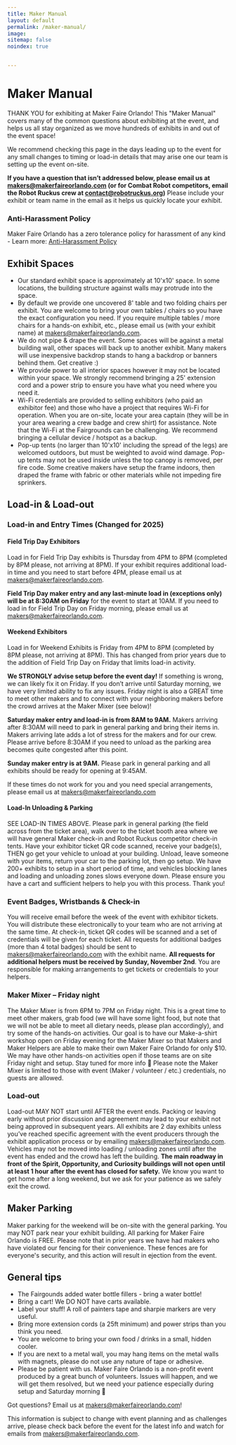 ```yaml
---
title: Maker Manual
layout: default
permalink: /maker-manual/
image:
sitemap: false
noindex: true


---
```


# Maker Manual

THANK YOU for exhibiting at Maker Faire Orlando! This "Maker Manual" covers many of the common questions about exhibiting at the event, and helps us all stay organized as we move hundreds of exhibits in and out of the event space!


We recommend checking this page in the days leading up to the event for any small changes to timing or load-in details that may arise one our team is setting up the event on-site.


**If you have a question that isn’t addressed below, please email us at <makers@makerfaireorlando.com> (or for Combat Robot competitors, email the Robot Ruckus crew at <contact@robotruckus.org>)** Please include your exhibit or team name in the email as it helps us quickly locate your exhibit.

### Anti-Harassment Policy
Maker Faire Orlando has a zero tolerance policy for harassment of any kind - Learn more: [Anti-Harassment Policy](/anti-harassment/)


## Exhibit Spaces
* Our standard exhibit space is approximately at 10'x10' space. In some locations, the building structure against walls may protrude into the space.
* By default we provide one uncovered 8' table and two folding chairs per exhibit. You are welcome to bring your own tables / chairs so you have the exact configuration you need. If you require multiple tables / more chairs for a hands-on exhibit, etc., please email us (with your exhibit name) at <makers@makerfaireorlando.com>.
* We do not pipe & drape the event. Some spaces will be against a metal building wall, other spaces will back up to another exhibit. Many makers will use inexpensive backdrop stands to hang a backdrop or banners behind them. Get creative :)
* We provide power to all interior spaces however it may not be located within your space. We strongly recommend bringing a 25' extension cord and a power strip to ensure you have what you need where you need it.
* Wi-Fi credentials are provided to selling exhibitors (who paid an exhibitor fee) and those who have a project that requires Wi-Fi for operation. When you are on-site, locate your area captain (they will be in your area wearing a crew badge and crew shirt) for assistance. Note that the Wi-Fi at the Fairgrounds can be challenging. We recommend bringing a cellular device / hotspot as a backup.
* Pop-up tents (no larger than 10'x10' including the spread of the legs) are welcomed outdoors, but must be weighted to avoid wind damage. Pop-up tents may not be used inside unless the top canopy is removed, per fire code. Some creative makers have setup the frame indoors, then draped the frame with fabric or other materials while not impeding fire sprinkers. 

## Load-in & Load-out 
### Load-in and Entry Times (Changed for 2025)

#### Field Trip Day Exhibitors
 Load in for Field Trip Day exhibits is Thursday from 4PM to 8PM (completed by 8PM please, not arriving at 8PM). If your exhibit requires additional load-in time and you need to start before 4PM, please email us at <makers@makerfaireorlando.com>. 

 **Field Trip Day maker entry and any last-minute load in (exceptions only) will be at 8:30AM on Friday** for the event to start at 10AM. If you need to load in for Field Trip Day on Friday morning, please email us at <makers@makerfaireorlando.com>.

#### Weekend Exhibitors
 Load in for Weekend Exhibits is Friday from 4PM to 8PM (completed by 8PM please, not arriving at 8PM). This has changed from prior years due to the addition of Field Trip Day on Friday that limits load-in activity. 

 **We STRONGLY advise setup before the event day!** If something is wrong, we can likely fix it on Friday. If you don’t arrive until Saturday morning, we have very limited ability to fix any issues. Friday night is also a GREAT time to meet other makers and to connect with your neighboring makers before the crowd arrives at the Maker Mixer (see below)!
 
 **Saturday maker entry and load-in is from 8AM to 9AM.** Makers arriving after 8:30AM will need to park in general parking and bring their items in. Makers arriving late adds a lot of stress for the makers and for our crew. Please arrive before 8:30AM if you need to unload as the parking area becomes quite congested after this point.

 **Sunday maker entry is at 9AM.** Please park in general parking and all exhibits should be ready for opening at 9:45AM.



If these times do not work for you and you need special arrangements, please email us at <makers@makerfaireorlando.com>

#### Load-In Unloading & Parking 
SEE LOAD-IN TIMES ABOVE. Please park in general parking (the field across from the ticket area), walk over to the ticket booth area where we will have general Maker check-in and Robot Ruckus competitor check-in tents. Have your exhibitor ticket QR code scanned, receive your badge(s), THEN go get your vehicle to unload at your building. Unload, leave someone with your items, return your car to the parking lot, then go setup. We have 200+ exhibits to setup in a short period of time, and vehicles blocking lanes and loading and unloading zones slows everyone down. Please ensure you have a cart and sufficient helpers to help you with this process. Thank you!

### Event Badges, Wristbands & Check-in
You will receive email before the week of the event with exhibitor tickets. You will distribute these electronically to your team who are not arriving at the same time. At check-in, ticket QR codes will be scanned and a set of credentials will be given for each ticket. All requests for additional badges (more than 4 total badges) should be sent to <makers@makerfaireorlando.com> with the exhibit name. **All requests for additional helpers must be received by Sunday, November 2nd**. You are responsible for making arrangements to get tickets or credentials to your helpers.

### Maker Mixer – Friday night
The Maker Mixer is from 6PM to 7PM on Friday night. This is a great time to meet other makers, grab food (we will have some light food, but note that we will not be able to meet all dietary needs, please plan accordingly), and try some of the hands-on activities. Our goal is to have our Make-a-shirt workshop open on Friday evening for the Maker Mixer so that Makers and Maker Helpers are able to make their own Maker Faire Orlando for only $10. We may have other hands-on activities open if those teams are on site Friday night and setup. Stay tuned for more info 🙂 Please note the Maker Mixer is limited to those with event (Maker / volunteer / etc.) credentials, no guests are allowed.

### Load-out
Load-out MAY NOT start until AFTER the event ends. Packing or leaving early without prior discussion and agreement may lead to your exhibit not being approved in subsequent years. All exhibits are 2 day exhibits unless you’ve reached specific agreement with the event producers through the exhibit application process or by emailing <makers@makerfaireorlando.com>. Vehicles may not be moved into loading / unloading zones until after the event has ended and the crowd has left the building. **The main roadway in front of the Spirit, Opportunity, and Curiosity buildings will not open until at least 1 hour after the event has closed for safety.** We know you want to get home after a long weekend, but we ask for your patience as we safely exit the crowd.

## Maker Parking
Maker parking for the weekend will be on-site with the general parking. You may NOT park near your exhibit building. All parking for Maker Faire Orlando is FREE. Please note that in prior years we have had makers who have violated our fencing for their convenience. These fences are for everyone's security, and this action will result in ejection from the event.

## General tips
* The Fairgounds added water bottle fillers - bring a water bottle!
* Bring a cart! We DO NOT have carts available.
* Label your stuff! A roll of painters tape and sharpie markers are very useful.
* Bring more extension cords (a 25ft minimum) and power strips than you think you need.
* You are welcome to bring your own food / drinks in a small, hidden cooler.
* If you are next to a metal wall, you may hang items on the metal walls with magnets, please do not use any nature of tape or adhesive. 
* Please be patient with us. Maker Faire Orlando is a non-profit event produced by a great bunch of volunteers. Issues will happen, and we will get them resolved, but we need your patience especially during setup and Saturday morning 🙂

Got questions?
Email us at <makers@makerfaireorlando.com>!

This information is subject to change with event planning and as challenges arrive, please check back before the event for the latest info and watch for emails from <makers@makerfaireorlando.com>.
